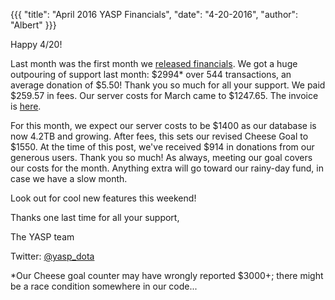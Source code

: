 {{{
  "title": "April 2016 YASP Financials",
  "date": "4-20-2016",
  "author": "Albert"
}}}

Happy 4/20!

Last month was the first month we [released financials](/post/march-2016-yasp-financials).
We got a huge outpouring of support last month: $2994* over 544 transactions, an average donation
of $5.50! Thank you so much for all your support. We paid $259.57 in fees. Our server costs for March came to $1247.65.
The invoice is [here](http://imgur.com/a/AC9Yf).

For this month, we expect our server costs to be $1400 as our database is now 4.2TB and growing. After fees, this sets
our revised Cheese Goal to $1550. At the time of this post, we've received $914 in donations from our generous users.
Thank you so much! As always, meeting our goal covers our costs for the month. Anything extra will go toward our rainy-day fund,
in case we have a slow month.

Look out for cool new features this weekend!

Thanks one last time for all your support,

The YASP team

Twitter: [@yasp_dota](https://twitter.com/yasp_dota)

*Our Cheese goal counter may have wrongly reported $3000+; there might be a race condition
somewhere in our code...